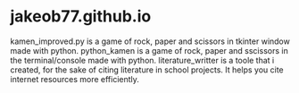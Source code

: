 # jakeob77.github.io
kamen_improved.py is a game of rock, paper and scissors in tkinter window made with python.
python_kamen is a game of rock, paper and sscissors in the terminal/console made with python.
literature_writter is a toole that i created, for the sake of citing literature in school projects. It helps you cite internet resources more efficiently.
